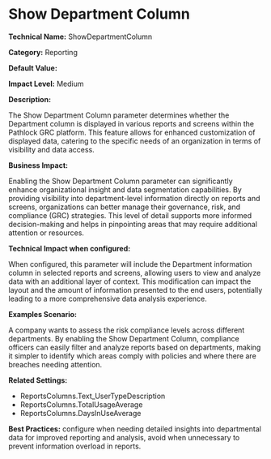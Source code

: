 # Show Department Column

**Technical Name:** ShowDepartmentColumn 

**Category:** Reporting 

**Default Value:** 

**Impact Level:** Medium 

**Description:** 

The Show Department Column parameter determines whether the Department column is displayed in various reports and screens within the Pathlock GRC platform. This feature allows for enhanced customization of displayed data, catering to the specific needs of an organization in terms of visibility and data access. 

**Business Impact:** 

Enabling the Show Department Column parameter can significantly enhance organizational insight and data segmentation capabilities. By providing visibility into department-level information directly on reports and screens, organizations can better manage their governance, risk, and compliance (GRC) strategies. This level of detail supports more informed decision-making and helps in pinpointing areas that may require additional attention or resources. 

**Technical Impact when configured:** 

When configured, this parameter will include the Department information column in selected reports and screens, allowing users to view and analyze data with an additional layer of context. This modification can impact the layout and the amount of information presented to the end users, potentially leading to a more comprehensive data analysis experience.

**Examples Scenario:** 

A company wants to assess the risk compliance levels across different departments. By enabling the Show Department Column, compliance officers can easily filter and analyze reports based on departments, making it simpler to identify which areas comply with policies and where there are breaches needing attention. 

**Related Settings:** 

- ReportsColumns.Text_UserTypeDescription
- ReportsColumns.TotalUsageAverage
- ReportsColumns.DaysInUseAverage

**Best Practices:** configure when needing detailed insights into departmental data for improved reporting and analysis, avoid when unnecessary to prevent information overload in reports.